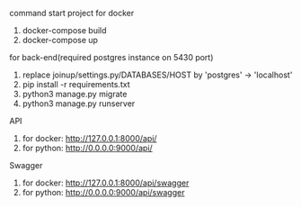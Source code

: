 command start project
for docker
1. docker-compose build
2. docker-compose up

for back-end(required postgres instance on 5430 port)
1. replace joinup/settings.py/DATABASES/HOST by 'postgres' -> 'localhost'
2. pip install -r requirements.txt
3. python3 manage.py migrate
4. python3 manage.py runserver

API
1. for docker: http://127.0.0.1:8000/api/
2. for python: http://0.0.0.0:9000/api/

Swagger
1. for docker: http://127.0.0.1:8000/api/swagger
2. for python: http://0.0.0.0:9000/api/swagger
